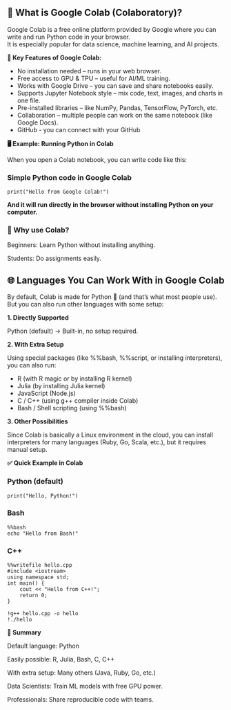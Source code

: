 ## 🚀 What is Google Colab (Colaboratory)?

Google Colab is a free online platform provided by Google where you can write and run Python code in your browser.\
It is especially popular for data science, machine learning, and AI projects.

**🔑 Key Features of Google Colab:**

- No installation needed – runs in your web browser.
- Free access to GPU & TPU – useful for AI/ML training.
- Works with Google Drive – you can save and share notebooks easily.
- Supports Jupyter Notebook style – mix code, text, images, and charts in one file.
- Pre-installed libraries – like NumPy, Pandas, TensorFlow, PyTorch, etc.
- Collaboration – multiple people can work on the same notebook (like Google Docs).
- GitHub - you can connect with your GitHub
 

**🖥️ Example: Running Python in Colab**

When you open a Colab notebook, you can write code like this:

### Simple Python code in Google Colab
```
print("Hello from Google Colab!")
```

**And it will run directly in the browser without installing Python on your computer.**

### 🎯 Why use Colab?

Beginners: Learn Python without installing anything.

Students: Do assignments easily.

## 🌐 Languages You Can Work With in Google Colab

By default, Colab is made for Python 🐍 (and that’s what most people use).
But you can also run other languages with some setup:

**1. Directly Supported**

Python (default) → Built-in, no setup required.

**2. With Extra Setup**

Using special packages (like %%bash, %%script, or installing interpreters), you can also run:
- R (with R magic or by installing R kernel)
- Julia (by installing Julia kernel)
- JavaScript (Node.js)
- C / C++ (using g++ compiler inside Colab)
- Bash / Shell scripting (using %%bash)

**3. Other Possibilities**

Since Colab is basically a Linux environment in the cloud, you can install interpreters for many languages (Ruby, Go, Scala, etc.), but it requires manual setup.

**✅ Quick Example in Colab**
### Python (default)
```
print("Hello, Python!")
```

### Bash
```
%%bash
echo "Hello from Bash!"
```

### C++
```
%%writefile hello.cpp
#include <iostream>
using namespace std;
int main() {
    cout << "Hello from C++!";
    return 0;
}
```
```
!g++ hello.cpp -o hello
!./hello
```

**🎯 Summary**

Default language: Python

Easily possible: R, Julia, Bash, C, C++

With extra setup: Many others (Java, Ruby, Go, etc.)








Data Scientists: Train ML models with free GPU power.

Professionals: Share reproducible code with teams.
